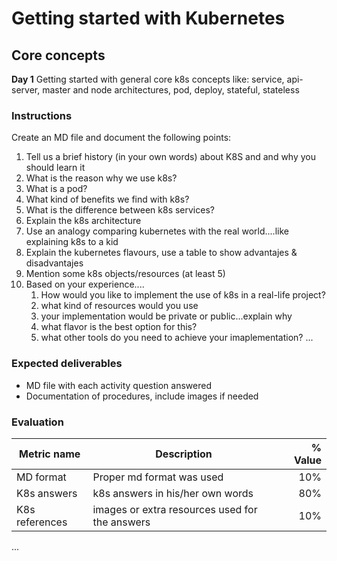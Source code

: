 
# Getting started with Kubernetes

## Core concepts

**Day 1**
Getting started with general core k8s concepts like:
service, api-server, master and node architectures, pod, deploy, stateful, stateless

### Instructions
Create an MD file and document the following points:
1. Tell us a brief history (in your own words) about K8S and and why you should learn it
2. What is the reason why we use k8s?
3. What is a pod?
4. What kind of benefits we find with k8s?
5. What is the difference between k8s services?
6. Explain the k8s architecture
7. Use an analogy comparing kubernetes with the real world....like explaining k8s to a kid 
8. Explain the kubernetes flavours, use a table to show advantajes & disadvantajes 
9. Mention some k8s objects/resources (at least 5)
10. Based on your experience....
    1.  How would you like to implement the use of k8s in a real-life project?
    2.  what kind of resources would you use
    3.  your implementation would be private or public...explain why
    4.  what flavor is the best option for this?
    5.  what other tools do you need to achieve your imaplementation? 
...


### Expected deliverables
- MD file with each activity question answered
- Documentation of procedures, include images if needed

### Evaluation

| Metric name | Description | % Value |
| ----------- |-------------| -------:|
| MD format   | Proper md format was used | 10% |
| K8s answers   | k8s answers in his/her own words | 80% |
| K8s references   | images or extra resources used for the answers | 10% |
...